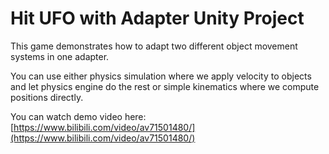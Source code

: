 # Hit UFO with Adapter Unity Project

This game demonstrates how to adapt two different object movement systems in one adapter.

You can use either physics simulation where we apply velocity to objects and let physics engine do the rest or simple kinematics where we compute positions directly.

You can watch demo video here: [https://www.bilibili.com/video/av71501480/](https://www.bilibili.com/video/av71501480/)